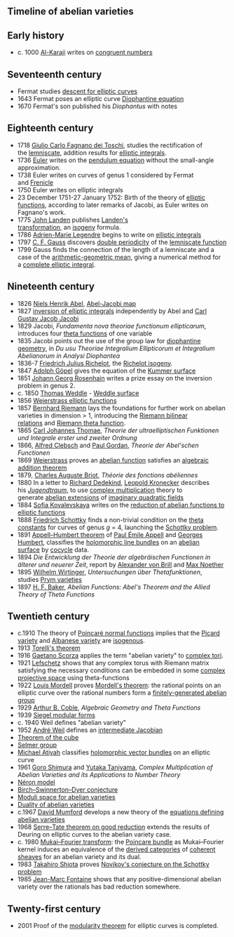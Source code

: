 <h2>Timeline of abelian varieties </h2>
<h2><span id="Early_history" class="mw-headline">Early history</span></h2>
<ul>
<li>c. 1000&nbsp;<a title="Al-Karaji" href="https://en.wikipedia.org/wiki/Al-Karaji">Al-Karaji</a>&nbsp;writes on&nbsp;<a title="Congruent number" href="https://en.wikipedia.org/wiki/Congruent_number">congruent numbers</a><sup id="cite_ref-1" class="reference"></sup></li>
</ul>
<h2><span id="Seventeenth_century" class="mw-headline">Seventeenth century</span></h2>
<ul>
<li>Fermat studies&nbsp;<a title="Proof by infinite descent" href="https://en.wikipedia.org/wiki/Proof_by_infinite_descent">descent for elliptic curves</a></li>
<li>1643 Fermat poses an elliptic curve&nbsp;<a title="Diophantine equation" href="https://en.wikipedia.org/wiki/Diophantine_equation">Diophantine equation</a><sup id="cite_ref-2" class="reference"></sup></li>
<li>1670 Fermat's son published his&nbsp;<em>Diophantus</em>&nbsp;with notes</li>
</ul>
<h2><span id="Eighteenth_century" class="mw-headline">Eighteenth century</span></h2>
<ul>
<li>1718&nbsp;<a class="mw-redirect" title="Giulio Carlo Fagnano dei Toschi" href="https://en.wikipedia.org/wiki/Giulio_Carlo_Fagnano_dei_Toschi">Giulio Carlo Fagnano dei Toschi</a>, studies the rectification of the&nbsp;<a title="Lemniscate of Bernoulli" href="https://en.wikipedia.org/wiki/Lemniscate_of_Bernoulli">lemniscate</a>, addition results for&nbsp;<a title="Elliptic integral" href="https://en.wikipedia.org/wiki/Elliptic_integral">elliptic integrals</a>.<sup id="cite_ref-3" class="reference"></sup></li>
<li>1736&nbsp;<a class="mw-redirect" title="Euler" href="https://en.wikipedia.org/wiki/Euler">Euler</a>&nbsp;writes on the&nbsp;<a title="Pendulum (mathematics)" href="https://en.wikipedia.org/wiki/Pendulum_(mathematics)#Arbitrary-amplitude_period">pendulum equation</a>&nbsp;without the small-angle approximation.<sup id="cite_ref-4" class="reference"></sup></li>
<li>1738 Euler writes on curves of genus 1 considered by Fermat and&nbsp;<a class="mw-redirect" title="Frenicle" href="https://en.wikipedia.org/wiki/Frenicle">Frenicle</a></li>
<li>1750 Euler writes on elliptic integrals</li>
<li>23 December 1751-27 January 1752: Birth of the theory of&nbsp;<a title="Elliptic function" href="https://en.wikipedia.org/wiki/Elliptic_function">elliptic functions</a>, according to later remarks of Jacobi, as Euler writes on Fagnano's work.<sup id="cite_ref-5" class="reference"></sup></li>
<li>1775&nbsp;<a title="John Landen" href="https://en.wikipedia.org/wiki/John_Landen">John Landen</a>&nbsp;publishes&nbsp;<a title="Landen's transformation" href="https://en.wikipedia.org/wiki/Landen%27s_transformation">Landen's transformation</a>,<sup id="cite_ref-6" class="reference"></sup>&nbsp;an&nbsp;<a title="Isogeny" href="https://en.wikipedia.org/wiki/Isogeny">isogeny</a>&nbsp;formula.</li>
<li>1786&nbsp;<a title="Adrien-Marie Legendre" href="https://en.wikipedia.org/wiki/Adrien-Marie_Legendre">Adrien-Marie Legendre</a>&nbsp;begins to write on&nbsp;<a title="Elliptic integral" href="https://en.wikipedia.org/wiki/Elliptic_integral">elliptic integrals</a></li>
<li>1797&nbsp;<a class="mw-redirect" title="C. F. Gauss" href="https://en.wikipedia.org/wiki/C._F._Gauss">C. F. Gauss</a>&nbsp;discovers&nbsp;<a class="mw-redirect" title="Double periodicity" href="https://en.wikipedia.org/wiki/Double_periodicity">double periodicity</a>&nbsp;of the&nbsp;<a class="mw-redirect" title="Lemniscate function" href="https://en.wikipedia.org/wiki/Lemniscate_function">lemniscate function</a><sup id="cite_ref-7" class="reference"></sup></li>
<li>1799 Gauss finds the connection of the length of a lemniscate and a case of the&nbsp;<a class="mw-redirect" title="Arithmetic-geometric mean" href="https://en.wikipedia.org/wiki/Arithmetic-geometric_mean">arithmetic-geometric mean</a>, giving a numerical method for a&nbsp;<a class="mw-redirect" title="Complete elliptic integral" href="https://en.wikipedia.org/wiki/Complete_elliptic_integral">complete elliptic integral</a>.<sup id="cite_ref-8" class="reference"></sup></li>
</ul>
<h2><span id="Nineteenth_century" class="mw-headline">Nineteenth century</span></h2>
<ul>
<li>1826&nbsp;<a title="Niels Henrik Abel" href="https://en.wikipedia.org/wiki/Niels_Henrik_Abel">Niels Henrik Abel</a>,&nbsp;<a class="mw-redirect" title="Abel-Jacobi map" href="https://en.wikipedia.org/wiki/Abel-Jacobi_map">Abel-Jacobi map</a></li>
<li>1827&nbsp;<a class="new" title="Inversion of elliptic integral (page does not exist)" href="https://en.wikipedia.org/w/index.php?title=Inversion_of_elliptic_integral&amp;action=edit&amp;redlink=1">inversion of elliptic integrals</a>&nbsp;independently by Abel and&nbsp;<a title="Carl Gustav Jacob Jacobi" href="https://en.wikipedia.org/wiki/Carl_Gustav_Jacob_Jacobi">Carl Gustav Jacob Jacobi</a></li>
<li>1829 Jacobi,&nbsp;<em>Fundamenta nova theoriae functionum ellipticarum</em>, introduces four&nbsp;<a title="Theta function" href="https://en.wikipedia.org/wiki/Theta_function">theta functions</a>&nbsp;of one variable</li>
<li>1835 Jacobi points out the use of the group law for&nbsp;<a title="Diophantine geometry" href="https://en.wikipedia.org/wiki/Diophantine_geometry">diophantine geometry</a>, in&nbsp;<em>Du usu Theoriae Integralium Ellipticorum et Integralium Abelianorum in Analysi Diophantea</em><sup id="cite_ref-9" class="reference"></sup></li>
<li>1836-7&nbsp;<a title="Friedrich Julius Richelot" href="https://en.wikipedia.org/wiki/Friedrich_Julius_Richelot">Friedrich Julius Richelot</a>, the&nbsp;<a class="new" title="Richelot isogeny (page does not exist)" href="https://en.wikipedia.org/w/index.php?title=Richelot_isogeny&amp;action=edit&amp;redlink=1">Richelot isogeny</a>.<sup id="cite_ref-10" class="reference"></sup></li>
<li>1847&nbsp;<a title="Adolph G&ouml;pel" href="https://en.wikipedia.org/wiki/Adolph_G%C3%B6pel">Adolph G&ouml;pel</a>&nbsp;gives the equation of the&nbsp;<a title="Kummer surface" href="https://en.wikipedia.org/wiki/Kummer_surface">Kummer surface</a><sup id="cite_ref-11" class="reference"></sup></li>
<li>1851&nbsp;<a title="Johann Georg Rosenhain" href="https://en.wikipedia.org/wiki/Johann_Georg_Rosenhain">Johann Georg Rosenhain</a>&nbsp;writes a prize essay on the inversion problem in genus 2.<sup id="cite_ref-12" class="reference"></sup></li>
<li>c. 1850&nbsp;<a title="Thomas Weddle" href="https://en.wikipedia.org/wiki/Thomas_Weddle">Thomas Weddle</a>&nbsp;-&nbsp;<a title="Weddle surface" href="https://en.wikipedia.org/wiki/Weddle_surface">Weddle surface</a></li>
<li>1856&nbsp;<a class="mw-redirect" title="Weierstrass elliptic function" href="https://en.wikipedia.org/wiki/Weierstrass_elliptic_function">Weierstrass elliptic functions</a></li>
<li>1857&nbsp;<a title="Bernhard Riemann" href="https://en.wikipedia.org/wiki/Bernhard_Riemann">Bernhard Riemann</a><sup id="cite_ref-13" class="reference"></sup>&nbsp;lays the foundations for further work on abelian varieties in dimension &gt; 1, introducing the&nbsp;<a class="mw-redirect" title="Riemann bilinear relations" href="https://en.wikipedia.org/wiki/Riemann_bilinear_relations">Riemann bilinear relations</a>&nbsp;and&nbsp;<a class="mw-redirect" title="Riemann theta function" href="https://en.wikipedia.org/wiki/Riemann_theta_function">Riemann theta function</a>.</li>
<li>1865&nbsp;<a title="Carl Johannes Thomae" href="https://en.wikipedia.org/wiki/Carl_Johannes_Thomae">Carl Johannes Thomae</a>,&nbsp;<em>Theorie der ultraelliptischen Funktionen und Integrale erster und zweiter Ordnung</em><sup id="cite_ref-14" class="reference"></sup></li>
<li>1866,&nbsp;<a title="Alfred Clebsch" href="https://en.wikipedia.org/wiki/Alfred_Clebsch">Alfred Clebsch</a>&nbsp;and&nbsp;<a title="Paul Gordan" href="https://en.wikipedia.org/wiki/Paul_Gordan">Paul Gordan</a>,&nbsp;<em>Theorie der Abel'schen Functionen</em></li>
<li>1869&nbsp;<a class="mw-redirect" title="Weierstrass" href="https://en.wikipedia.org/wiki/Weierstrass">Weierstrass</a>&nbsp;proves an&nbsp;<a class="mw-redirect" title="Abelian function" href="https://en.wikipedia.org/wiki/Abelian_function">abelian function</a>&nbsp;satisfies an&nbsp;<a class="mw-redirect" title="Algebraic addition theorem" href="https://en.wikipedia.org/wiki/Algebraic_addition_theorem">algebraic addition theorem</a></li>
<li>1879,&nbsp;<a title="Charles Auguste Briot" href="https://en.wikipedia.org/wiki/Charles_Auguste_Briot">Charles Auguste Briot</a>,&nbsp;<em>Th&eacute;orie des fonctions ab&eacute;liennes</em></li>
<li>1880 In a letter to&nbsp;<a title="Richard Dedekind" href="https://en.wikipedia.org/wiki/Richard_Dedekind">Richard Dedekind</a>,&nbsp;<a title="Leopold Kronecker" href="https://en.wikipedia.org/wiki/Leopold_Kronecker">Leopold Kronecker</a>&nbsp;describes his&nbsp;<em><a class="mw-redirect" title="Kronecker's Jugendtraum" href="https://en.wikipedia.org/wiki/Kronecker%27s_Jugendtraum">Jugendtraum</a></em>,<sup id="cite_ref-15" class="reference"></sup>&nbsp;to use&nbsp;<a title="Complex multiplication" href="https://en.wikipedia.org/wiki/Complex_multiplication">complex multiplication</a>&nbsp;theory to generate&nbsp;<a title="Abelian extension" href="https://en.wikipedia.org/wiki/Abelian_extension">abelian extensions</a>&nbsp;of&nbsp;<a class="mw-redirect" title="Imaginary quadratic field" href="https://en.wikipedia.org/wiki/Imaginary_quadratic_field">imaginary quadratic fields</a></li>
<li>1884&nbsp;<a class="mw-redirect" title="Sofia Kovalevskaya" href="https://en.wikipedia.org/wiki/Sofia_Kovalevskaya">Sofia Kovalevskaya</a>&nbsp;writes on the&nbsp;<a class="new" title="Reduction of abelian functions to elliptic functions (page does not exist)" href="https://en.wikipedia.org/w/index.php?title=Reduction_of_abelian_functions_to_elliptic_functions&amp;action=edit&amp;redlink=1">reduction of abelian functions to elliptic functions</a><sup id="cite_ref-16" class="reference"></sup></li>
<li>1888&nbsp;<a title="Friedrich Schottky" href="https://en.wikipedia.org/wiki/Friedrich_Schottky">Friedrich Schottky</a>&nbsp;finds a non-trivial condition on the&nbsp;<a title="Theta constant" href="https://en.wikipedia.org/wiki/Theta_constant">theta constants</a>&nbsp;for curves of genus&nbsp;<em>g</em>&nbsp;= 4, launching the&nbsp;<a title="Schottky problem" href="https://en.wikipedia.org/wiki/Schottky_problem">Schottky problem</a>.</li>
<li>1891&nbsp;<a title="Appell&ndash;Humbert theorem" href="https://en.wikipedia.org/wiki/Appell%E2%80%93Humbert_theorem">Appell&ndash;Humbert theorem</a>&nbsp;of&nbsp;<a title="Paul &Eacute;mile Appell" href="https://en.wikipedia.org/wiki/Paul_%C3%89mile_Appell">Paul &Eacute;mile Appell</a>&nbsp;and&nbsp;<a class="mw-redirect" title="Georges Humbert" href="https://en.wikipedia.org/wiki/Georges_Humbert">Georges Humbert</a>, classifies the&nbsp;<a class="mw-redirect" title="Holomorphic line bundle" href="https://en.wikipedia.org/wiki/Holomorphic_line_bundle">holomorphic line bundles</a>&nbsp;on an&nbsp;<a title="Abelian surface" href="https://en.wikipedia.org/wiki/Abelian_surface">abelian surface</a>&nbsp;by&nbsp;<a class="new" title="Cocycle (algebraic topology) (page does not exist)" href="https://en.wikipedia.org/w/index.php?title=Cocycle_(algebraic_topology)&amp;action=edit&amp;redlink=1">cocycle</a>&nbsp;data.</li>
<li>1894&nbsp;<em>Die Entwicklung der Theorie der algebr&auml;ischen Functionen in &auml;lterer und neuerer Zeit</em>, report by&nbsp;<a title="Alexander von Brill" href="https://en.wikipedia.org/wiki/Alexander_von_Brill">Alexander von Brill</a>&nbsp;and&nbsp;<a title="Max Noether" href="https://en.wikipedia.org/wiki/Max_Noether">Max Noether</a></li>
<li>1895&nbsp;<a title="Wilhelm Wirtinger" href="https://en.wikipedia.org/wiki/Wilhelm_Wirtinger">Wilhelm Wirtinger</a>,&nbsp;<em>Untersuchungen &uuml;ber Thetafunktionen</em>, studies&nbsp;<a class="mw-redirect" title="Prym varieties" href="https://en.wikipedia.org/wiki/Prym_varieties">Prym varieties</a></li>
<li>1897&nbsp;<a title="H. F. Baker" href="https://en.wikipedia.org/wiki/H._F._Baker">H. F. Baker</a>,&nbsp;<em>Abelian Functions: Abel's Theorem and the Allied Theory of Theta Functions</em></li>
</ul>
<h2><span id="Twentieth_century" class="mw-headline">Twentieth century</span></h2>
<ul>
<li>c.1910 The theory of&nbsp;<a class="new" title="Poincar&eacute; normal function (page does not exist)" href="https://en.wikipedia.org/w/index.php?title=Poincar%C3%A9_normal_function&amp;action=edit&amp;redlink=1">Poincar&eacute; normal functions</a>&nbsp;implies that the&nbsp;<a class="mw-redirect" title="Picard variety" href="https://en.wikipedia.org/wiki/Picard_variety">Picard variety</a>&nbsp;and&nbsp;<a title="Albanese variety" href="https://en.wikipedia.org/wiki/Albanese_variety">Albanese variety</a>&nbsp;are&nbsp;<a title="Isogeny" href="https://en.wikipedia.org/wiki/Isogeny">isogenous</a>.<sup id="cite_ref-17" class="reference"></sup></li>
<li>1913&nbsp;<a class="mw-redirect" title="Torelli's theorem" href="https://en.wikipedia.org/wiki/Torelli%27s_theorem">Torelli's theorem</a><sup id="cite_ref-18" class="reference"></sup></li>
<li>1916&nbsp;<a title="Gaetano Scorza" href="https://en.wikipedia.org/wiki/Gaetano_Scorza">Gaetano Scorza</a><sup id="cite_ref-19" class="reference"></sup>&nbsp;applies the term "abelian variety" to&nbsp;<a class="mw-redirect" title="Complex tori" href="https://en.wikipedia.org/wiki/Complex_tori">complex tori</a>.</li>
<li>1921&nbsp;<a class="mw-redirect" title="Lefschetz" href="https://en.wikipedia.org/wiki/Lefschetz">Lefschetz</a>&nbsp;shows that any complex torus with Riemann matrix satisfying the necessary conditions can be embedded in some&nbsp;<a title="Complex projective space" href="https://en.wikipedia.org/wiki/Complex_projective_space">complex projective space</a>&nbsp;using theta-functions</li>
<li>1922&nbsp;<a class="mw-redirect" title="Louis Mordell" href="https://en.wikipedia.org/wiki/Louis_Mordell">Louis Mordell</a>&nbsp;proves&nbsp;<a class="mw-redirect" title="Mordell's theorem" href="https://en.wikipedia.org/wiki/Mordell%27s_theorem">Mordell's theorem</a>: the rational points on an elliptic curve over the rational numbers form a&nbsp;<a class="mw-redirect" title="Finitely-generated abelian group" href="https://en.wikipedia.org/wiki/Finitely-generated_abelian_group">finitely-generated abelian group</a></li>
<li>1929&nbsp;<a class="mw-redirect" title="Arthur B. Coble" href="https://en.wikipedia.org/wiki/Arthur_B._Coble">Arthur B. Coble</a>,&nbsp;<em>Algebraic Geometry and Theta Functions</em></li>
<li>1939&nbsp;<a title="Siegel modular form" href="https://en.wikipedia.org/wiki/Siegel_modular_form">Siegel modular forms</a><sup id="cite_ref-20" class="reference"></sup></li>
<li>c. 1940 Weil defines "abelian variety"</li>
<li>1952&nbsp;<a title="Andr&eacute; Weil" href="https://en.wikipedia.org/wiki/Andr%C3%A9_Weil">Andr&eacute; Weil</a>&nbsp;defines an&nbsp;<a title="Intermediate Jacobian" href="https://en.wikipedia.org/wiki/Intermediate_Jacobian">intermediate Jacobian</a></li>
<li><a title="Theorem of the cube" href="https://en.wikipedia.org/wiki/Theorem_of_the_cube">Theorem of the cube</a></li>
<li><a title="Selmer group" href="https://en.wikipedia.org/wiki/Selmer_group">Selmer group</a></li>
<li><a title="Michael Atiyah" href="https://en.wikipedia.org/wiki/Michael_Atiyah">Michael Atiyah</a>&nbsp;classifies&nbsp;<a title="Holomorphic vector bundle" href="https://en.wikipedia.org/wiki/Holomorphic_vector_bundle">holomorphic vector bundles</a>&nbsp;on an elliptic curve</li>
<li>1961&nbsp;<a title="Goro Shimura" href="https://en.wikipedia.org/wiki/Goro_Shimura">Goro Shimura</a>&nbsp;and&nbsp;<a title="Yutaka Taniyama" href="https://en.wikipedia.org/wiki/Yutaka_Taniyama">Yutaka Taniyama</a>,&nbsp;<em>Complex Multiplication of Abelian Varieties and its Applications to Number Theory</em></li>
<li><a title="N&eacute;ron model" href="https://en.wikipedia.org/wiki/N%C3%A9ron_model">N&eacute;ron model</a></li>
<li><a class="mw-redirect" title="Birch&ndash;Swinnerton&ndash;Dyer conjecture" href="https://en.wikipedia.org/wiki/Birch%E2%80%93Swinnerton%E2%80%93Dyer_conjecture">Birch&ndash;Swinnerton&ndash;Dyer conjecture</a></li>
<li><a class="new" title="Moduli space for abelian varieties (page does not exist)" href="https://en.wikipedia.org/w/index.php?title=Moduli_space_for_abelian_varieties&amp;action=edit&amp;redlink=1">Moduli space for abelian varieties</a></li>
<li><a class="mw-redirect" title="Duality of abelian varieties" href="https://en.wikipedia.org/wiki/Duality_of_abelian_varieties">Duality of abelian varieties</a></li>
<li>c.1967&nbsp;<a title="David Mumford" href="https://en.wikipedia.org/wiki/David_Mumford">David Mumford</a>&nbsp;develops a new theory of the&nbsp;<a title="Equations defining abelian varieties" href="https://en.wikipedia.org/wiki/Equations_defining_abelian_varieties">equations defining abelian varieties</a></li>
<li>1968&nbsp;<a class="new" title="Serre&ndash;Tate theorem on good reduction (page does not exist)" href="https://en.wikipedia.org/w/index.php?title=Serre%E2%80%93Tate_theorem_on_good_reduction&amp;action=edit&amp;redlink=1">Serre&ndash;Tate theorem on good reduction</a>&nbsp;extends the results of Deuring on elliptic curves to the abelian variety case.<sup id="cite_ref-21" class="reference"></sup></li>
<li>c. 1980&nbsp;<a class="mw-redirect" title="Mukai&ndash;Fourier transform" href="https://en.wikipedia.org/wiki/Mukai%E2%80%93Fourier_transform">Mukai&ndash;Fourier transform</a>: the&nbsp;<a class="mw-redirect" title="Poincare bundle" href="https://en.wikipedia.org/wiki/Poincare_bundle">Poincare bundle</a>&nbsp;as Mukai&ndash;Fourier kernel induces an equivalence of the&nbsp;<a class="mw-redirect" title="Derived categories" href="https://en.wikipedia.org/wiki/Derived_categories">derived categories</a>&nbsp;of&nbsp;<a class="mw-redirect" title="Coherent sheaves" href="https://en.wikipedia.org/wiki/Coherent_sheaves">coherent sheaves</a>&nbsp;for an abelian variety and its dual.<sup id="cite_ref-22" class="reference"></sup></li>
<li>1983&nbsp;<a title="Takahiro Shiota" href="https://en.wikipedia.org/wiki/Takahiro_Shiota">Takahiro Shiota</a>&nbsp;proves&nbsp;<a class="new" title="Novikov's conjecture on the Schottky problem (page does not exist)" href="https://en.wikipedia.org/w/index.php?title=Novikov%27s_conjecture_on_the_Schottky_problem&amp;action=edit&amp;redlink=1">Novikov's conjecture on the Schottky problem</a></li>
<li>1985&nbsp;<a title="Jean-Marc Fontaine" href="https://en.wikipedia.org/wiki/Jean-Marc_Fontaine">Jean-Marc Fontaine</a>&nbsp;shows that any positive-dimensional abelian variety over the rationals has bad reduction somewhere.<sup id="cite_ref-23" class="reference"></sup></li>
</ul>
<h2><span id="Twenty-first_century" class="mw-headline">Twenty-first century</span></h2>
<ul>
<li>2001 Proof of the&nbsp;<a title="Modularity theorem" href="https://en.wikipedia.org/wiki/Modularity_theorem">modularity theorem</a>&nbsp;for elliptic curves is completed.</li>
</ul>
